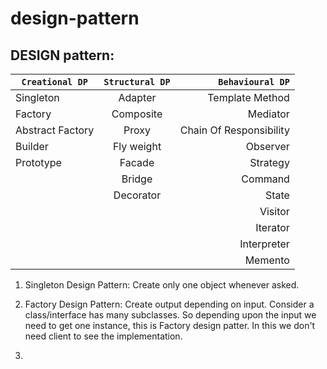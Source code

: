 # design-pattern

## DESIGN pattern:

| `Creational DP`        | `Structural DP`           | `Behavioural DP`        |
| ---------------------- |:-------------------------:| -----------------------:|
| Singleton              | Adapter                   | Template Method         |
| Factory                | Composite                 | Mediator                |
| Abstract Factory       | Proxy                     | Chain Of Responsibility |
| Builder                | Fly weight                | Observer                |
| Prototype              | Facade                    | Strategy                |
|                        | Bridge                    | Command                 |
|                        | Decorator                 | State                   |
|                        |                           | Visitor                 |
|                        |                           | Iterator                |
|                        |                           | Interpreter             |
|                        |                           | Memento                 |

1. Singleton Design Pattern: Create only one object whenever asked.

2. Factory Design Pattern: Create output depending on input. Consider a class/interface has many subclasses. So
   depending upon the input we need to get one instance, this is Factory design patter.
   In this we don't need client to see the implementation.

3. 
